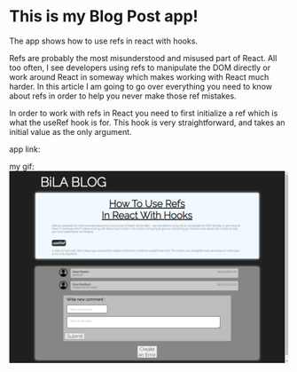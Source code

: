 # This is my Blog Post app!
The app shows how to use refs in react with hooks.

Refs are probably the most misunderstood and misused part of React. All too often, I
see developers using refs to manipulate the DOM directly or work around React in
someway which makes working with React much harder. In this article I am going to go
over everything you need to know about refs in order to help you never make those
ref mistakes.

In order to work with refs in React you need to first initialize a ref which is what
the useRef hook is for. This hook is very straightforward, and takes an initial
value as the only argument.

app link:


my gif:
![hide](./readme-files/NqmT96pg4U.gif)
